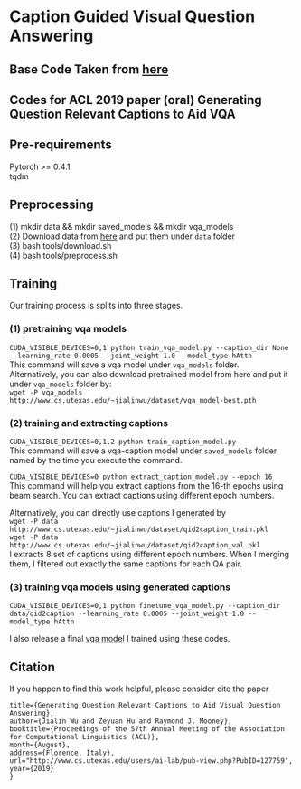 # Caption Guided Visual Question Answering

## Base Code Taken from [here](https://github.com/jialinwu17/generate_captions_for_vqa)
## Codes for ACL 2019 paper (oral) Generating Question Relevant Captions to Aid VQA
## Pre-requirements
Pytorch >= 0.4.1 <br>
tqdm

## Preprocessing
(1) mkdir data && mkdir saved_models && mkdir vqa_models <br>
(2) Download data from [here](https://drive.google.com/drive/folders/1IXTsTudZtYLqmKzsXxIZbXfCnys_Izxr?usp=sharing) and put them under ``data`` folder <br>
(3) bash tools/download.sh <br>
(4) bash tools/preprocess.sh <br>

## Training
Our training process is splits into three stages. <br>
### (1) pretraining vqa models 
``CUDA_VISIBLE_DEVICES=0,1 python train_vqa_model.py --caption_dir None --learning_rate 0.0005 --joint_weight 1.0 --model_type hAttn`` <br>
This command will save a vqa model under ``vqa_models`` folder. <br>
Alternatively, you can also download pretrained model from here and put it under ``vqa_models`` folder by: <br>
``wget -P vqa_models http://www.cs.utexas.edu/~jialinwu/dataset/vqa_model-best.pth``

### (2) training and extracting captions 
``CUDA_VISIBLE_DEVICES=0,1,2 python train_caption_model.py`` <br>
This command will save a vqa-caption model under ``saved_models`` folder named by the time you execute the command.

``CUDA_VISIBLE_DEVICES=0 python extract_caption_model.py --epoch 16`` <br>
This command will help you extract captions from the 16-th epochs using beam search. You can extract captions using different epoch numbers. <br>

Alternatively, you can directly use captions I generated by <br>
``wget -P data http://www.cs.utexas.edu/~jialinwu/dataset/qid2caption_train.pkl`` <br>
``wget -P data http://www.cs.utexas.edu/~jialinwu/dataset/qid2caption_val.pkl`` <br>
I extracts 8 set of captions using different epoch numbers. When I merging them, I filtered out exactly the same captions for each QA pair.

### (3) training vqa models using generated captions 
``CUDA_VISIBLE_DEVICES=0,1 python finetune_vqa_model.py --caption_dir data/qid2caption --learning_rate 0.0005 --joint_weight 1.0 --model_type hAttn`` <br>

I also release a final [vqa model](http://www.cs.utexas.edu/~jialinwu/dataset/vqa_model-best-final.pth) I trained using these codes.

## Citation
If you happen to find this work helpful, please consider cite the paper 
```@inproceedings{wu:acl19,
title={Generating Question Relevant Captions to Aid Visual Question Answering},
author={Jialin Wu and Zeyuan Hu and Raymond J. Mooney},
booktitle={Proceedings of the 57th Annual Meeting of the Association for Computational Linguistics (ACL)},
month={August},
address={Florence, Italy},
url="http://www.cs.utexas.edu/users/ai-lab/pub-view.php?PubID=127759",
year={2019}
}

